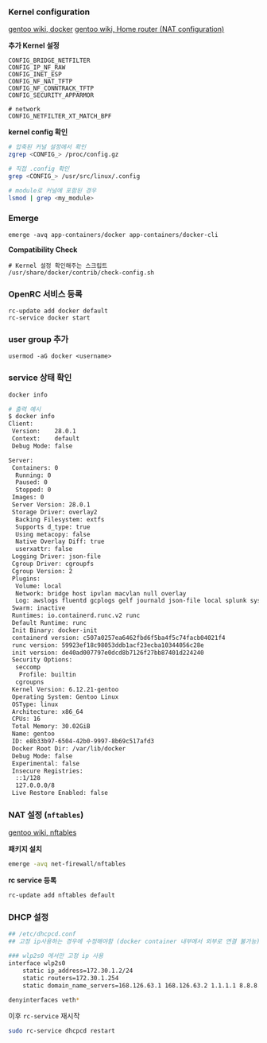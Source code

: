### Kernel configuration

[gentoo wiki, docker](https://wiki.gentoo.org/wiki/Docker)
[gentoo wiki, Home router (NAT configuration)](https://wiki.gentoo.org/wiki/Home_router)

**추가 Kernel 설정**
```
CONFIG_BRIDGE_NETFILTER
CONFIG_IP_NF_RAW
CONFIG_INET_ESP
CONFIG_NF_NAT_TFTP
CONFIG_NF_CONNTRACK_TFTP
CONFIG_SECURITY_APPARMOR

# network
CONFIG_NETFILTER_XT_MATCH_BPF
```

**kernel config 확인**
```bash
# 압축된 커널 설정에서 확인
zgrep <CONFIG_> /proc/config.gz

# 직접 .config 확인
grep <CONFIG_> /usr/src/linux/.config

# module로 커널에 포함된 경우
lsmod | grep <my_module>
```

### Emerge

``` shell
emerge -avq app-containers/docker app-containers/docker-cli
```


**Compatibility Check**
``` shell
# Kernel 설정 확인해주는 스크립트
/usr/share/docker/contrib/check-config.sh
```

### OpenRC 서비스 등록

``` shell
rc-update add docker default
rc-service docker start
```

### user group 추가

``` shell
usermod -aG docker <username>
```

### service 상태 확인

``` bash
docker info
```

``` bash
# 출력 예시
$ docker info
Client:
 Version:    28.0.1
 Context:    default
 Debug Mode: false

Server:
 Containers: 0
  Running: 0
  Paused: 0
  Stopped: 0
 Images: 0
 Server Version: 28.0.1
 Storage Driver: overlay2
  Backing Filesystem: extfs
  Supports d_type: true
  Using metacopy: false
  Native Overlay Diff: true
  userxattr: false
 Logging Driver: json-file
 Cgroup Driver: cgroupfs
 Cgroup Version: 2
 Plugins:
  Volume: local
  Network: bridge host ipvlan macvlan null overlay
  Log: awslogs fluentd gcplogs gelf journald json-file local splunk syslog
 Swarm: inactive
 Runtimes: io.containerd.runc.v2 runc
 Default Runtime: runc
 Init Binary: docker-init
 containerd version: c507a0257ea6462fbd6f5ba4f5c74facb04021f4
 runc version: 59923ef18c98053ddb1acf23ecba10344056c28e
 init version: de40ad007797e0dcd8b7126f27bb87401d224240
 Security Options:
  seccomp
   Profile: builtin
  cgroupns
 Kernel Version: 6.12.21-gentoo
 Operating System: Gentoo Linux
 OSType: linux
 Architecture: x86_64
 CPUs: 16
 Total Memory: 30.02GiB
 Name: gentoo
 ID: e8b33b97-6504-42b0-9997-8b69c517afd3
 Docker Root Dir: /var/lib/docker
 Debug Mode: false
 Experimental: false
 Insecure Registries:
  ::1/128
  127.0.0.0/8
 Live Restore Enabled: false
```

### NAT 설정 (`nftables`)

[gentoo wiki, nftables](https://wiki.gentoo.org/wiki/Nftables)

**패키지 설치**
```bash
emerge -avq net-firewall/nftables
```

**rc service 등록**
```bash
rc-update add nftables default
```

### DHCP 설정

``` bash
## /etc/dhcpcd.conf
## 고정 ip사용하는 경우에 수정해야함 (docker container 내부에서 외부로 연결 불가능)

### wlp2s0 에서만 고정 ip 사용
interface wlp2s0
	static ip_address=172.30.1.2/24
	static routers=172.30.1.254
	static domain_name_servers=168.126.63.1 168.126.63.2 1.1.1.1 8.8.8.8

denyinterfaces veth*
```

이후 `rc-service` 재시작
```bash
sudo rc-service dhcpcd restart
```